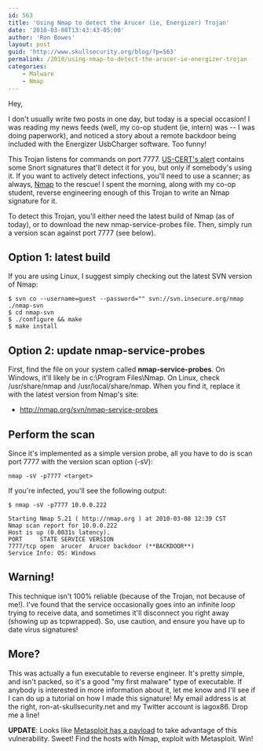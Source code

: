 ```yaml
---
id: 563
title: 'Using Nmap to detect the Arucer (ie, Energizer) Trojan'
date: '2010-03-08T13:43:43-05:00'
author: 'Ron Bowes'
layout: post
guid: 'http://www.skullsecurity.org/blog/?p=563'
permalink: /2010/using-nmap-to-detect-the-arucer-ie-energizer-trojan
categories:
    - Malware
    - Nmap
---
```


Hey,

I don't usually write two posts in one day, but today is a special occasion! I was reading my news feeds (well, my co-op student (ie, intern) was -- I was doing paperwork), and noticed a story about a remote backdoor being included with the Energizer UsbCharger software. Too funny!  
  
This Trojan listens for commands on port 7777. [US-CERT's alert](http://www.kb.cert.org/vuls/id/154421) contains some Snort signatures that'll detect it for you, but only if somebody's using it. If you want to actively detect infections, you'll need to use a scanner; as always, [Nmap](http://nmap.org) to the rescue! I spent the morning, along with my co-op student, reverse engineering enough of this Trojan to write an Nmap signature for it.

To detect this Trojan, you'll either need the latest build of Nmap (as of today), or to download the new nmap-service-probes file. Then, simply run a version scan against port 7777 (see below).

## Option 1: latest build

If you are using Linux, I suggest simply checking out the latest SVN version of Nmap:

```
$ svn co --username=guest --password="" svn://svn.insecure.org/nmap ./nmap-svn
$ cd nmap-svn
$ ./configure && make
$ make install
```

## Option 2: update nmap-service-probes

First, find the file on your system called **nmap-service-probes**. On Windows, it'll likely be in c:\\Program Files\\Nmap. On Linux, check /usr/share/nmap and /usr/local/share/nmap. When you find it, replace it with the latest version from Nmap's site:

- <http://nmap.org/svn/nmap-service-probes>

## Perform the scan

Since it's implemented as a simple version probe, all you have to do is scan port 7777 with the version scan option (-sV):

```
nmap -sV -p7777 <target>
```

If you're infected, you'll see the following output:

```
$ nmap -sV -p7777 10.0.0.222

Starting Nmap 5.21 ( http://nmap.org ) at 2010-03-08 12:39 CST
Nmap scan report for 10.0.0.222
Host is up (0.0031s latency).
PORT     STATE SERVICE VERSION
7777/tcp open  arucer  Arucer backdoor (**BACKDOOR**)
Service Info: OS: Windows
```

## Warning!

This technique isn't 100% reliable (because of the Trojan, not because of me!). I've found that the service occasionally goes into an infinite loop trying to receive data, and sometimes it'll disconnect you right away (showing up as tcpwrapped). So, use caution, and ensure you have up to date virus signatures!

## More?

This was actually a fun executable to reverse engineer. It's pretty simple, and isn't packed, so it's a good "my first malware" type of executable. If anybody is interested in more information about it, let me know and I'll see if I can do up a tutorial on how I made this signature! My email address is at the right, ron-at-skullsecurity.net and my Twitter account is iagox86. Drop me a line!

**UPDATE**: Looks like [Metasploit has a payload](http://blog.metasploit.com/2010/03/locate-and-exploit-energizer-trojan.html) to take advantage of this vulnerability. Sweet! Find the hosts with Nmap, exploit with Metasploit. Win!
